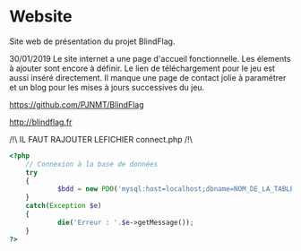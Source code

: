 # Website
Site web de présentation du projet BlindFlag.

30/01/2019
Le site internet a une page d'accueil fonctionnelle. Les élements à ajouter sont encore à définir.
Le lien de téléchargement pour le jeu est aussi inséré directement. Il manque une page de contact jolie à paramétrer et un blog pour les mises à jours successives du jeu.

https://github.com/PJNMT/BlindFlag

http://blindflag.fr


/!\ IL FAUT RAJOUTER LEFICHIER connect.php /!\
``` php
<?php
 	// Connexion à la base de données
	try
	{
    		$bdd = new PDO('mysql:host=localhost;dbname=NOM_DE_LA_TABLE;charset=utf8', 'USER', 'PASSWORD');
	}
	catch(Exception $e)
	{
    		die('Erreur : '.$e->getMessage());
	}
?>
```
